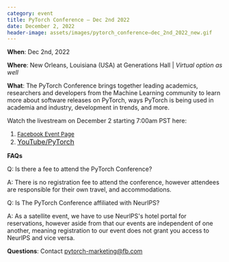 ```yaml
---
category: event
title: PyTorch Conference – Dec 2nd 2022
date: December 2, 2022
header-image: assets/images/pytorch_conference–dec_2nd_2022_new.gif
---
```



**When**: Dec 2nd, 2022

**Where**: New Orleans, Louisiana (USA) at Generations Hall &#124; _Virtual option as well_

**What**: The PyTorch Conference brings together leading academics, researchers and developers from the Machine Learning community to learn more about software releases on PyTorch, ways PyTorch is being used in academia and industry, development in trends, and more.

Watch the livestream on December 2 starting 7:00am PST here:

1. <font size="2">[Facebook Event Page](https://fb.me/e/29RoWnqBX)</font>
2. <font size="3">[YouTube/PyTorch](https://www.youtube.com/@PyTorch)</font>

**FAQs**

Q: Is there a fee to attend the PyTorch Conference?

A: There is no registration fee to attend the conference, however attendees are responsible for their own travel, and accommodations.

Q: Is The PyTorch Conference affiliated with NeurIPS?

A: As a satellite event, we have to use NeurlPS's hotel portal for reservations, however aside from that our events are independent of one another, meaning registration to our event does not grant you access to NeurlPS and vice versa.

**Questions**: Contact pytorch-marketing@fb.com
